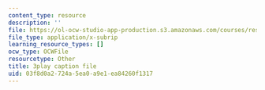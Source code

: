 ```yaml
---
content_type: resource
description: ''
file: https://ol-ocw-studio-app-production.s3.amazonaws.com/courses/res-18-009-learn-differential-equations-up-close-with-gilbert-strang-and-cleve-moler-fall-2015/03f8d0a2724a5ea0a9e1ea84260f1317_U8R54zOTVLw.vtt
file_type: application/x-subrip
learning_resource_types: []
ocw_type: OCWFile
resourcetype: Other
title: 3play caption file
uid: 03f8d0a2-724a-5ea0-a9e1-ea84260f1317
---
```

